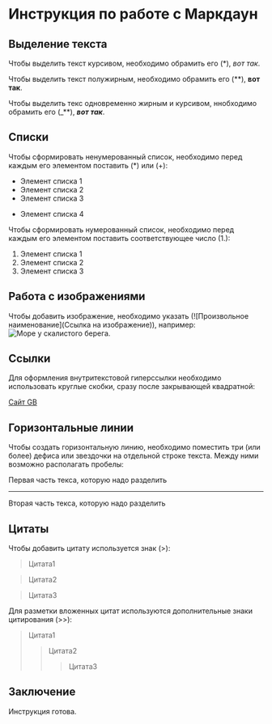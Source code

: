 # Инструкция по работе с Маркдаун

## Выделение текста

Чтобы выделить текст курсивом, необходимо обрамить его (*), *вот так*.

Чтобы выделить текст полужирным, необходимо обрамить его (**), **вот так**.

Чтобы выделить текс одновременно жирным и курсивом, ннобходимо обрамить его (_**), _**вот так**_.

## Списки

Чтобы сформировать ненумерованный список, необходимо перед каждым его элементом поставить (*) или (+):
* Элемент списка 1
* Элемент списка 2
* Элемент списка 3
+ Элемент списка 4

Чтобы сформировать нумерованный список, необходимо перед каждым его элементом поставить соответствующее число (1.):
1. Элемент списка 1
2. Элемент списка 2
3. Элемент списка 3

## Работа с изображениями

Чтобы добавить изображение, необходимо указать (![Произвольное наименование](Ссылка на изображение)), например:
![Море у скалистого берега](vevers_kartina_maslom_more_u_skalistogo_berega_cv190624).

## Ссылки

Для оформления внутритекстовой гиперссылки необходимо использовать круглые скобки, сразу после закрывающей квадратной:

[Сайт GB](https://gb.ru)

## Горизонтaльные линии

Чтобы создать горизонтальную линию, необходимо поместить три (или более) дефиса или звездочки на отдельной строке текста. Между ними возможно располагать пробелы:

Первая часть текса, которую надо разделить
***
Вторая часть текса, которую надо разделить

## Цитаты

Чтобы добавить цитату используется знак (>):
> Цитата1

> Цитата2

> Цитата3

Для разметки вложенных цитат используются дополнительные знаки цитирования (>>):
> Цитата1
>> Цитата2
>>> Цитата3

## Заключение

Инструкция готова.
